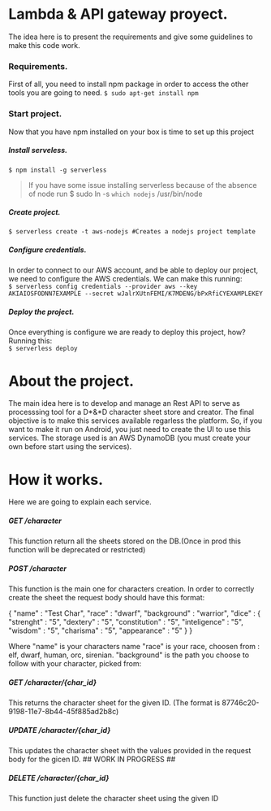 # Lambda & API gateway proyect.

The idea here is to present the requirements and give some guidelines to make this code work.

### Requirements.

First of all, you need to install npm package in order to access the other tools you are going to need.
`$ sudo apt-get install npm`

### Start project.

Now that you have  npm installed on your box is time to set up this project

##### Install serveless.
`$ npm install -g serverless`

> If you have some issue installing serverless because of the absence of node run  $ sudo ln -s `which nodejs` /usr/bin/node

##### Create project.
`$ serverless create -t aws-nodejs #Creates a nodejs project template`
##### Configure credentials.
In order to connect to our AWS account, and be able to deploy our project, we need to configure the AWS credentials. We can make this running:  
`$ serverless config credentials --provider aws --key AKIAIOSFODNN7EXAMPLE --secret wJalrXUtnFEMI/K7MDENG/bPxRfiCYEXAMPLEKEY`
##### Deploy the project.
Once everything is configure we are ready to deploy this project, how? Running this:  
`$ serverless deploy`

# About the project.

The main idea here is to develop and manage an Rest API to serve as processsing tool for a D*&*D character sheet store and creator. The final objective is to make this services available regarless the platform. So, if you want to make it run on Android, you just need to create the UI to use this services.
The storage used is an AWS DynamoDB (you must create your own before start using the services).

# How it works.

Here we are going to explain each service.

##### GET     /character
This function return all the sheets stored on the DB.(Once in prod this function will be deprecated or restricted)

##### POST    /character
This function is the main one for characters creation. In order to correctly create the sheet the request body should have this format:

  {
    "name" : "Test Char",
    "race" : "dwarf",
    "background" : "warrior",
    "dice" : {
      "strenght" : "5",
      "dextery" : "5",
      "constitution" : "5",
      "inteligence" : "5",
      "wisdom" : "5",
      "charisma" : "5",
      "appearance" : "5"
    }
  }

Where
  "name" is your characters name
  "race" is your race, choosen from : elf, dwarf, human, orc, sirenian.
  "background" is the path you choose to follow with your character, picked from: 

##### GET     /character/{char_id}
This returns the character sheet for the given ID. (The format is 87746c20-9198-11e7-8b44-45f885ad2b8c)

##### UPDATE  /character/{char_id}
This updates the character sheet with the values provided in the request body for the gicen ID. ## WORK IN PROGRESS ##

##### DELETE  /character/{char_id}
This function just delete the character sheet using the given ID
